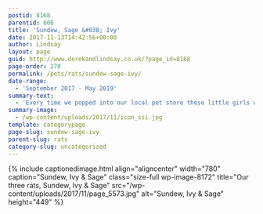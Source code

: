 ```yaml
---
postid: 8168
parentid: 606
title: 'Sundew, Sage &#038; Ivy'
date: 2017-11-13T14:42:56+00:00
author: Lindsay
layout: page
guid: http://www.derekandlindsay.co.uk/?page_id=8168
page-order: 270
permalink: /pets/rats/sundew-sage-ivy/
date-range:
  - 'September 2017 - May 2019'
summary-text:
  - 'Every time we popped into our local pet store these little girls were huddled up in the adoption centre.  After 4 weeks of hoping someone would take them, we gave in and were rewarded with the most loving and playful little friends.'
summary-image:
  - /wp-content/uploads/2017/11/icon_ssi.jpg
template: categorypage
page-slug: sundew-sage-ivy
parent-slug: rats
category-slug: uncategorized
---
```

{% include captionedimage.html align="aligncenter" width="780" caption="Sundew, Ivy & Sage" class="size-full wp-image-8172" title="Our three rats, Sundew, Ivy & Sage" src="/wp-content/uploads/2017/11/page_5573.jpg" alt="Sundew, Ivy & Sage" height="449" %}
